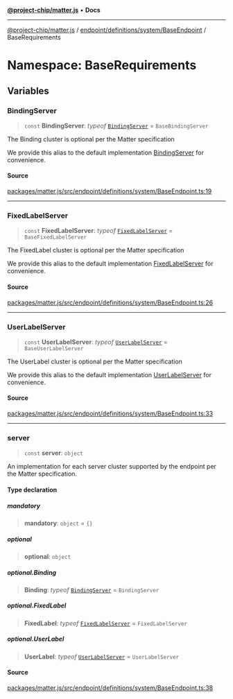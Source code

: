 [**@project-chip/matter.js**](../../../../../../README.md) • **Docs**

***

[@project-chip/matter.js](../../../../../../modules.md) / [endpoint/definitions/system/BaseEndpoint](../../README.md) / BaseRequirements

# Namespace: BaseRequirements

## Variables

### BindingServer

> `const` **BindingServer**: *typeof* [`BindingServer`](../../../../../../behavior/definitions/binding/export/classes/BindingServer.md) = `BaseBindingServer`

The Binding cluster is optional per the Matter specification

We provide this alias to the default implementation [BindingServer](README.md#bindingserver) for convenience.

#### Source

[packages/matter.js/src/endpoint/definitions/system/BaseEndpoint.ts:19](https://github.com/project-chip/matter.js/blob/7a8cbb56b87d4ccf34bec5a9a95ab40a1711324f/packages/matter.js/src/endpoint/definitions/system/BaseEndpoint.ts#L19)

***

### FixedLabelServer

> `const` **FixedLabelServer**: *typeof* [`FixedLabelServer`](../../../../../../behavior/definitions/fixed-label/export/classes/FixedLabelServer.md) = `BaseFixedLabelServer`

The FixedLabel cluster is optional per the Matter specification

We provide this alias to the default implementation [FixedLabelServer](README.md#fixedlabelserver) for convenience.

#### Source

[packages/matter.js/src/endpoint/definitions/system/BaseEndpoint.ts:26](https://github.com/project-chip/matter.js/blob/7a8cbb56b87d4ccf34bec5a9a95ab40a1711324f/packages/matter.js/src/endpoint/definitions/system/BaseEndpoint.ts#L26)

***

### UserLabelServer

> `const` **UserLabelServer**: *typeof* [`UserLabelServer`](../../../../../../behavior/definitions/user-label/export/classes/UserLabelServer.md) = `BaseUserLabelServer`

The UserLabel cluster is optional per the Matter specification

We provide this alias to the default implementation [UserLabelServer](README.md#userlabelserver) for convenience.

#### Source

[packages/matter.js/src/endpoint/definitions/system/BaseEndpoint.ts:33](https://github.com/project-chip/matter.js/blob/7a8cbb56b87d4ccf34bec5a9a95ab40a1711324f/packages/matter.js/src/endpoint/definitions/system/BaseEndpoint.ts#L33)

***

### server

> `const` **server**: `object`

An implementation for each server cluster supported by the endpoint per the Matter specification.

#### Type declaration

##### mandatory

> **mandatory**: `object` = `{}`

##### optional

> **optional**: `object`

##### optional.Binding

> **Binding**: *typeof* [`BindingServer`](../../../../../../behavior/definitions/binding/export/classes/BindingServer.md) = `BindingServer`

##### optional.FixedLabel

> **FixedLabel**: *typeof* [`FixedLabelServer`](../../../../../../behavior/definitions/fixed-label/export/classes/FixedLabelServer.md) = `FixedLabelServer`

##### optional.UserLabel

> **UserLabel**: *typeof* [`UserLabelServer`](../../../../../../behavior/definitions/user-label/export/classes/UserLabelServer.md) = `UserLabelServer`

#### Source

[packages/matter.js/src/endpoint/definitions/system/BaseEndpoint.ts:38](https://github.com/project-chip/matter.js/blob/7a8cbb56b87d4ccf34bec5a9a95ab40a1711324f/packages/matter.js/src/endpoint/definitions/system/BaseEndpoint.ts#L38)
